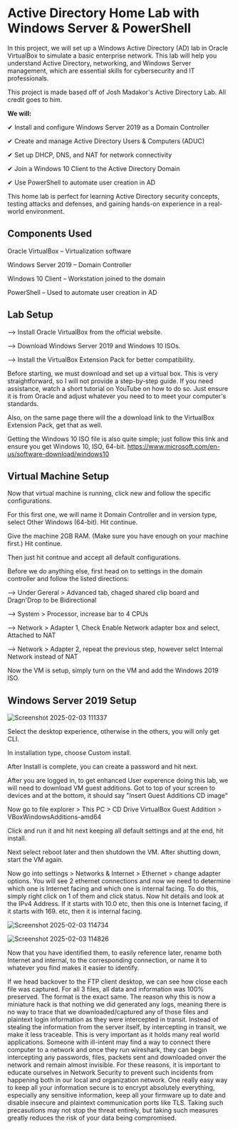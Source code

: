# Active Directory Home Lab with Windows Server & PowerShell

In this project, we will set up a Windows Active Directory (AD) lab in Oracle VirtualBox to simulate a basic enterprise network. This lab will help you understand Active Directory, networking, and Windows Server management, which are essential skills for cybersecurity and IT professionals. 

This project is made based off of Josh Madakor's Active Directory Lab. All credit goes to him.

**We will:**

✔ Install and configure Windows Server 2019 as a Domain Controller

✔ Create and manage Active Directory Users & Computers (ADUC)

✔ Set up DHCP, DNS, and NAT for network connectivity

✔ Join a Windows 10 Client to the Active Directory Domain

✔ Use PowerShell to automate user creation in AD

This home lab is perfect for learning Active Directory security concepts, testing attacks and defenses, and gaining hands-on experience in a real-world environment.

**Components Used**
------------------------------------------
Oracle VirtualBox – Virtualization software

Windows Server 2019 – Domain Controller

Windows 10 Client – Workstation joined to the domain

PowerShell – Used to automate user creation in AD

Lab Setup
-----------------------------
--> Install Oracle VirtualBox from the official website.

--> Download Windows Server 2019 and Windows 10 ISOs.

--> Install the VirtualBox Extension Pack for better compatibility.

Before starting, we must download and set up a virtual box. This is very straightforward, so I will not provide a step-by-step guide. If you need assistance, watch a short tutorial on YouTube on how to do so. Just ensure it is from Oracle and adjust whatever you need to to meet your computer's standards.

Also, on the same page there will the a download link to the VirtualBox Extension Pack, get that as well.

Getting the Windows 10 ISO file is also quite simple; just follow this link and ensure you get Windows 10, ISO, 64-bit. https://www.microsoft.com/en-us/software-download/windows10

Virtual Machine Setup
--------------------------------------
Now that virtual machine is running, click new and follow the specific configurations.

For this first one, we will name it Domain Controller and in version type, select Other Windows (64-bit). Hit continue.

Give the machine 2GB RAM. (Make sure you have enough on your machine first.) Hit continue.

Then just hit contnue and accept all default configurations.

Before we do anything else, first head on to settings in the domain controller and follow the listed directions:

--> Under Gereral > Advanced tab, chaged shared clip board and Dragn'Drop to be Bidirectional

--> System > Processor, increase bar to 4 CPUs

--> Network > Adapter 1, Check Enable Network adapter box and select, Attached to NAT

--> Network > Adapter 2, repeat the previous step, however selct Internal Network instead of NAT

Now the VM is setup, simply turn on the VM and add the Windows 2019 ISO.

Windows Server 2019 Setup
---------------------------------
![Screenshot 2025-02-03 111337](https://github.com/user-attachments/assets/2116a6a2-bd19-43b6-8a1a-91f4bc67e71e)

Select the desktop experience, otherwise in the others, you will only get CLI.

In installation type, choose Custom install.

After Install is complete, you can create a password and hit next.

After you are logged in, to get enhanced User experence doing this lab, we will need to download VM guest additions. Got to top of your screen to devices and at the bottom, it should say "Insert Guest Additions CD image"

Now go to file explorer > This PC > CD Drive VirtualBox Guest Addition > VBoxWindowsAdditions-amd64

Click and run it and hit next keeping all default settings and at the end, hit install.

Next select reboot later and then shutdown the VM. After shutting down, start the VM again.

Now go into settings > Networks & Internet > Ethernet > change adapter options. You will see 2 ethernet connections and now we need to determine which one is Internet facing and which one is internal facing.
To do this, simply right click on 1 of them and click status. Now hit details and look at the IPv4 Address. If it starts with 10.0 etc, then this one is Internet facing, if it starts with 169. etc, then it is internal facing.

![Screenshot 2025-02-03 114734](https://github.com/user-attachments/assets/18e2f356-333d-4833-96c8-b48fad1a744b)

![Screenshot 2025-02-03 114826](https://github.com/user-attachments/assets/a07644fa-18fe-42ec-99f9-97f25e90dc2b)

Now that you have identified them, to easily reference later, rename both Internet and internal, to the corresponding connection, or name it to whatever you find makes it easier to identify.


















If we head backover to the FTP client desktop, we can see how close each file was captured. For all 3 files, all data and information was 100% preserved. The format is the exact same. The reason why this is now a miniature hack is that nothing we did generated any logs, meaning there is no way to trace that we downloaded/captured any of those files and plaintext login information as they were intercepted in transit. Instead of stealing the information from the server itself, by intercepting in transit, we make it less traceable. This is very important as it holds many real world applications. Someone with ill-intent may find a way to connect there computer to a network and once they run wireshark, they can begin intercepting any passwords, files, packets sent and downloaded onver the network and remain almost invisible. For these reasons, it is important to educate ourselves in Network Security to prevent such incidents from happening both in our local and organization network. One really easy way to keep all your information secure is to encrypt absolutely everything, especially any sensitive information, keep all your firmware up to date and disable insecure and plaintext communication ports like TLS. Taking such precasutions may not stop the threat entirely, but taking such measures greatly reduces the risk of your data being compromised. 





























